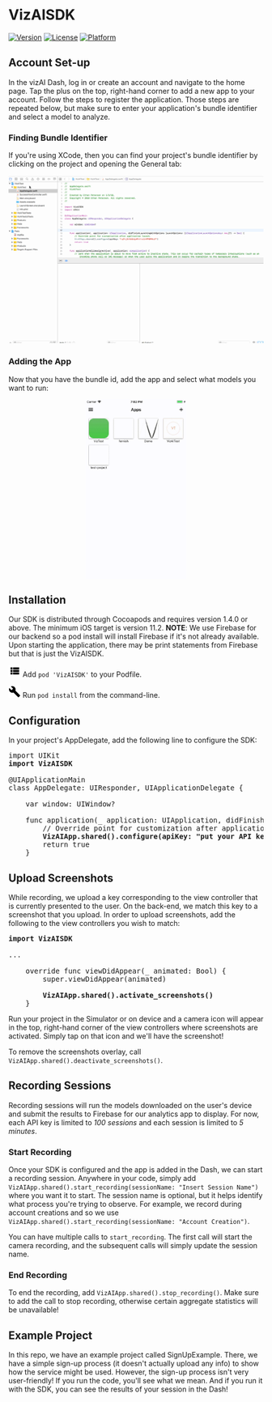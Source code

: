 # VizAISDK

[![Version](https://img.shields.io/cocoapods/v/VizAISDK.svg?style=flat)](http://cocoapods.org/pods/VizAISDK)
[![License](https://img.shields.io/cocoapods/l/VizAISDK.svg?style=flat)](http://cocoapods.org/pods/VizAISDK)
[![Platform](https://img.shields.io/cocoapods/p/VizAISDK.svg?style=flat)](http://cocoapods.org/pods/VizAISDK)

## Account Set-up

In the vizAI Dash, log in or create an account and navigate to the home page. Tap the plus on the top, right-hand corner to add a new app to your account. Follow the steps to register the application. Those steps are repeated below, but make sure to enter your application's bundle identifier and select a model to analyze.

### Finding Bundle Identifier

If you're using XCode, then you can find your project's bundle identifier by clicking on the project and opening the General tab:

![Alt Text](https://github.com/vizaiapp/VizAISDKRepo/blob/master/READMEResources/FindBundleIdentifier.gif)

### Adding the App

Now that you have the bundle id, add the app and select what models you want to run:

<div style="text-align:center;"><img src="https://github.com/vizaiapp/VizAISDKRepo/blob/master/READMEResources/appvideo.gif" width="200" height="355" align="middle"/></div>


## Installation

Our SDK is distributed through Cocoapods and requires version 1.4.0 or above. The minimum iOS target is version 11.2. **NOTE**: We use Firebase for our backend so a pod install will install Firebase if it's not already available. Upon starting the application, there may be print statements from Firebase but that is just the VizAISDK.

![alt text][list] Add `pod 'VizAISDK'` to your Podfile.

![alt text][build] Run `pod install` from the command-line.

## Configuration

In your project's AppDelegate, add the following line to configure the SDK:

<pre>
import UIKit
<b>import VizAISDK</b>

@UIApplicationMain
class AppDelegate: UIResponder, UIApplicationDelegate {

    var window: UIWindow?

    func application(_ application: UIApplication, didFinishLaunchingWithOptions launchOptions: [UIApplicationLaunchOptionsKey: Any]?) -> Bool {
        // Override point for customization after application launch.
        <b>VizAIApp.shared().configure(apiKey: "put your API key here")</b>
        return true
    }
</pre>

## Upload Screenshots

While recording, we upload a key corresponding to the view controller that is currently presented to the user. On the back-end, we match this key to a screenshot that you upload. In order to upload screenshots, add the following to the view controllers you wish to match:

<pre>
<b>import VizAISDK</b>

...

    override func viewDidAppear(_ animated: Bool) {
        super.viewDidAppear(animated)
   
        <b>VizAIApp.shared().activate_screenshots()</b>
    }
</pre>

Run your project in the Simulator or on device and a camera icon will appear in the top, right-hand corner of the view controllers where screenshots are activated. Simply tap on that icon and we'll have the screenshot!

To remove the screenshots overlay, call `VizAIApp.shared().deactivate_screenshots()`.


## Recording Sessions

Recording sessions will run the models downloaded on the user's device and submit the results to Firebase for our analytics app to display. For now, each API key is limited to *100 sessions* and each session is limited to *5 minutes*.

### Start Recording

Once your SDK is configured and the app is added in the Dash, we can start a recording session. Anywhere in your code, simply add `VizAIApp.shared().start_recording(sessionName: "Insert Session Name")` where you want it to start. The session name is optional, but it helps identify what process you're trying to observe. For example, we record during account creations and so we use `VizAIApp.shared().start_recording(sessionName: "Account Creation")`.

You can have multiple calls to `start_recording`. The first call will start the camera recording, and the subsequent calls will simply update the session name.


### End Recording

To end the recording, add `VizAIApp.shared().stop_recording()`. Make sure to add the call to stop recording, otherwise certain aggregate statistics will be unavailable!

## Example Project

In this repo, we have an example project called SignUpExample. There, we have a simple sign-up process (it doesn't actually upload any info) to show how the service might be used. However, the sign-up process isn't very user-friendly! If you run the code, you'll see what we mean. And if you run it with the SDK, you can see the results of your session in the Dash!

[build]: https://github.com/vizaiapp/VizAISDKRepo/blob/master/READMEResources/ic_build.png
[account]: https://github.com/vizaiapp/VizAISDKRepo/blob/master/READMEResources/ic_account_box.png
[assessment]: https://github.com/vizaiapp/VizAISDKRepo/blob/master/READMEResources/ic_assessment.png
[assignment]: https://github.com/vizaiapp/VizAISDKRepo/blob/master/READMEResources/ic_assignment.png
[code]: https://github.com/vizaiapp/VizAISDKRepo/blob/master/READMEResources/ic_code.png
[description]: https://github.com/vizaiapp/VizAISDKRepo/blob/master/READMEResources/ic_description.png
[iphone]: https://github.com/vizaiapp/VizAISDKRepo/blob/master/READMEResources/ic_phone_iphone.png
[list]: https://github.com/vizaiapp/VizAISDKRepo/blob/master/READMEResources/ic_view_list.png
